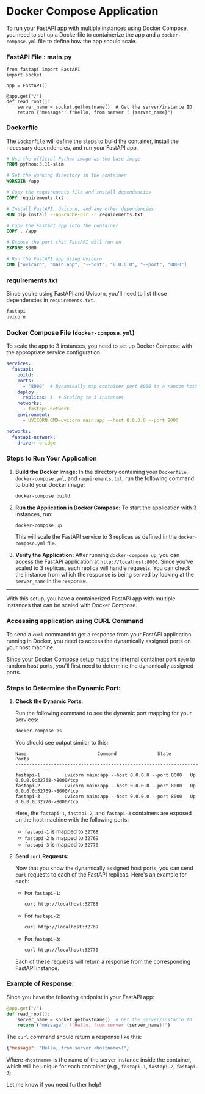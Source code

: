 # Docker Compose Application

To run your FastAPI app with multiple instances using Docker Compose, you need to set up a Dockerfile to containerize the app and a `docker-compose.yml` file to define how the app should scale.


### FastAPI File  : main.py

```
from fastapi import FastAPI
import socket

app = FastAPI()

@app.get("/")
def read_root():
    server_name = socket.gethostname()  # Get the server/instance ID
    return {"message": f"Hello, from server : {server_name}"}
```

### Dockerfile
The `Dockerfile` will define the steps to build the container, install the necessary dependencies, and run your FastAPI app.

```dockerfile
# Use the official Python image as the base image
FROM python:3.11-slim

# Set the working directory in the container
WORKDIR /app

# Copy the requirements file and install dependencies
COPY requirements.txt .

# Install FastAPI, Uvicorn, and any other dependencies
RUN pip install --no-cache-dir -r requirements.txt

# Copy the FastAPI app into the container
COPY . /app

# Expose the port that FastAPI will run on
EXPOSE 8000

# Run the FastAPI app using Uvicorn
CMD ["uvicorn", "main:app", "--host", "0.0.0.0", "--port", "8000"]

```

### requirements.txt
Since you’re using FastAPI and Uvicorn, you'll need to list those dependencies in `requirements.txt`.

```txt
fastapi
uvicorn
```

### Docker Compose File (`docker-compose.yml`)

To scale the app to 3 instances, you need to set up Docker Compose with the appropriate service configuration.

```yaml
services:
  fastapi:
    build: .
    ports:
      - "8000"  # Dynamically map container port 8000 to a random host port
    deploy:
      replicas: 3  # Scaling to 3 instances
    networks:
      - fastapi-network
    environment:
      - UVICORN_CMD=uvicorn main:app --host 0.0.0.0 --port 8000

networks:
  fastapi-network:
    driver: bridge
```

### Steps to Run Your Application

1. **Build the Docker Image:**
   In the directory containing your `Dockerfile`, `docker-compose.yml`, and `requirements.txt`, run the following command to build your Docker image:

   ```bash
   docker-compose build
   ```

2. **Run the Application in Docker Compose:**
   To start the application with 3 instances, run:

   ```bash
   docker-compose up
   ```

   This will scale the FastAPI service to 3 replicas as defined in the `docker-compose.yml` file.

3. **Verify the Application:**
   After running `docker-compose up`, you can access the FastAPI application at `http://localhost:8000`. Since you’ve scaled to 3 replicas, each replica will handle requests. You can check the instance from which the response is being served by looking at the `server_name` in the response.

---

With this setup, you have a containerized FastAPI app with multiple instances that can be scaled with Docker Compose.


### Accessing application using CURL Command

To send a `curl` command to get a response from your FastAPI application running in Docker, you need to access the dynamically assigned ports on your host machine. 

Since your Docker Compose setup maps the internal container port `8000` to random host ports, you'll first need to determine the dynamically assigned ports.

### Steps to Determine the Dynamic Port:

1. **Check the Dynamic Ports:**
   
   Run the following command to see the dynamic port mapping for your services:

   ```bash
   docker-compose ps
   ```

   You should see output similar to this:

   ```
   Name                          Command               State           Ports
   ---------------------------------------------------------------------------------
   fastapi-1         uvicorn main:app --host 0.0.0.0 --port 8000   Up      0.0.0.0:32768->8000/tcp
   fastapi-2         uvicorn main:app --host 0.0.0.0 --port 8000   Up      0.0.0.0:32769->8000/tcp
   fastapi-3         uvicorn main:app --host 0.0.0.0 --port 8000   Up      0.0.0.0:32770->8000/tcp
   ```

   Here, the `fastapi-1`, `fastapi-2`, and `fastapi-3` containers are exposed on the host machine with the following ports:

   - `fastapi-1` is mapped to `32768`
   - `fastapi-2` is mapped to `32769`
   - `fastapi-3` is mapped to `32770`

2. **Send `curl` Requests:**
   
   Now that you know the dynamically assigned host ports, you can send `curl` requests to each of the FastAPI replicas. Here's an example for each:

   - For `fastapi-1`:
     ```bash
     curl http://localhost:32768
     ```
   
   - For `fastapi-2`:
     ```bash
     curl http://localhost:32769
     ```
   
   - For `fastapi-3`:
     ```bash
     curl http://localhost:32770
     ```

   Each of these requests will return a response from the corresponding FastAPI instance.

### Example of Response:

Since you have the following endpoint in your FastAPI app:

```python
@app.get("/")
def read_root():
    server_name = socket.gethostname()  # Get the server/instance ID
    return {"message": f"Hello, from server {server_name}!"}
```

The `curl` command should return a response like this:

```json
{"message": "Hello, from server <hostname>!"}
```

Where `<hostname>` is the name of the server instance inside the container, which will be unique for each container (e.g., `fastapi-1`, `fastapi-2`, `fastapi-3`).

Let me know if you need further help!
